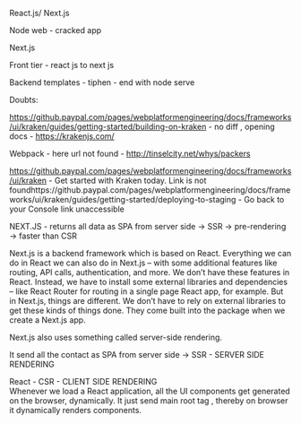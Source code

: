 React.js/ Next.js

Node web - cracked app

Next.js

Front tier - react js to next js

Backend templates - tiphen - end with node serve

Doubts:

https://github.paypal.com/pages/webplatformengineering/docs/frameworks/ui/kraken/guides/getting-started/building-on-kraken - no diff , opening docs - https://krakenjs.com/


Webpack - here url not found - http://tinselcity.net/whys/packers


https://github.paypal.com/pages/webplatformengineering/docs/frameworks/ui/kraken - Get started with Kraken today. Link is not foundhttps://github.paypal.com/pages/webplatformengineering/docs/frameworks/ui/kraken/guides/getting-started/deploying-to-staging - Go back to your Console link unaccessible


NEXT.JS - returns all data as SPA from server side -> SSR -> pre-rendering -> faster than CSR

Next.js is a backend framework which is based on React.
Everything we can do in React we can also do in Next.js – with some additional features like routing, API calls, authentication, and more. We don’t have these features in React. Instead, we have to install some external libraries and dependencies – like React Router for routing in a single page React app, for example.
But in Next.js, things are different. We don’t have to rely on external libraries to get these kinds of things done. They come built into the package when we create a Next.js app.


Next.js also uses something called server-side rendering.

It send all the contact as SPA from server side -> SSR - SERVER SIDE RENDERING


React - CSR - CLIENT SIDE RENDERING  
Whenever we load a React application, all the UI components get generated on the browser, dynamically. It just send main root tag , thereby on browser it dynamically renders components.


